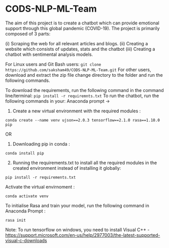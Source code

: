 # CODS-NLP-ML-Team
The aim of this project is to create a chatbot which can provide emotional support through this global pandemic (COVID-19). The project
is primarily composed of 3 parts:

(i)   Scraping the web for all relevant articles and blogs.
(ii)  Creating a website which consists of updates, stats and the chatbot
(iii) Creating a chatbot with sentimental analysis models.


For Linux users and Git Bash users:
   `git clone https://github.com/saksham49/CODS-NLP-ML-Team.git`
For other users, download and extract the zip file change directory to the folder and run the following commands.

To download the requirements, run the following command in the command line/terminal:
   `pip install -r requiremnts.txt`
To run the chatbot, run the following commands in your: 
Anaconda prompt ->
  1. Create a new virtual environment with the required modules :
  
    conda create --name venv ujson==2.0.3 tensorflow==2.1.0 rasa==1.10.0 pip
 
 OR
    
  1. Downloading pip in conda :
  
    conda install pip
  2. Running the requirements.txt to install all the required modules in the created environment instead of installing it      globally:
  
    pip install -r requirements.txt
      
Activate the virtual envirnoment :

    conda activate venv

To initialise Rasa and train your model, run the following command in Anaconda Prompt : 
 
    rasa init
  
Note: To run tensorflow on windows, you need to install Visual C++ - https://support.microsoft.com/en-us/help/2977003/the-latest-supported-visual-c-downloads


